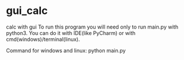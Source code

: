 # gui_calc
calc with gui
To run this program you will need only to run main.py with python3. You can do it with IDE(like PyCharm) or with cmd(windows)/terminal(linux).

Command for windows and linux: python main.py
